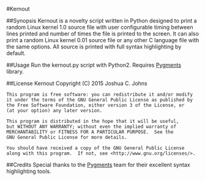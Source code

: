 #Kernout

##Synopsis
Kernout is a novelty script written in Python designed to print a random Linux kernel 1.0 source file with user configurable timing between lines printed and number of times the file is printed to the screen. It can also print a random Linux kernel 0.01 source file or any other C language file with the same options. All source is printed with full syntax highlighting by default.

##Usage
Run the kernout.py script with Python2. Requires [Pygments](http://pygments.org/) library.

##License
    Kernout
    Copyright (C) 2015 Joshua C. Johns

    This program is free software: you can redistribute it and/or modify
    it under the terms of the GNU General Public License as published by
    the Free Software Foundation, either version 3 of the License, or
    (at your option) any later version.

    This program is distributed in the hope that it will be useful,
    but WITHOUT ANY WARRANTY; without even the implied warranty of
    MERCHANTABILITY or FITNESS FOR A PARTICULAR PURPOSE.  See the
    GNU General Public License for more details.

    You should have received a copy of the GNU General Public License
    along with this program.  If not, see <http://www.gnu.org/licenses/>.

##Credits
Special thanks to the [Pygments](http://pygments.org/) team for their excellent syntax highlighting tools.
